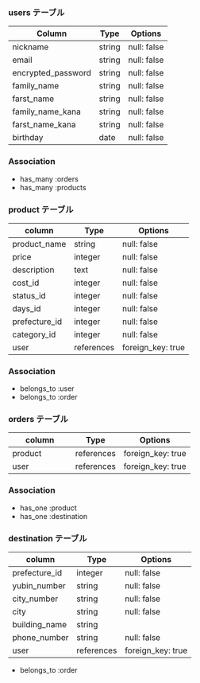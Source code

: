 ###   users テーブル

| Column                              | Type       | Options           |
|-------------------------------------|------------|-------------------|
| nickname                            | string     | null: false       |
| email                               | string     | null: false       |
| encrypted_password                  | string     | null: false       |
| family_name                         | string     | null: false       |
| farst_name                          | string     | null: false       |
| family_name_kana                    | string     | null: false       |
| farst_name_kana                     | string     | null: false       |
| birthday                            | date       | null: false       |

### Association

* has_many :orders
* has_many :products

### product  テーブル


| column                              | Type       | Options           |
|-------------------------------------|------------|-------------------|
| product_name                        | string     | null: false       |
| price                               | integer    | null: false       |
| description                         | text       | null: false       |
| cost_id                             | integer    | null: false       |
| status_id                           | integer    | null: false       |
| days_id                             | integer    | null: false       |
| prefecture_id                       | integer    | null: false       |
| category_id                         | integer    | null: false       |
| user                                | references | foreign_key: true |

### Association

- belongs_to :user
- belongs_to :order

###   orders テーブル

| column                              | Type       | Options           |
|-------------------------------------|------------|-------------------|
| product                     　　　   | references | foreign_key: true |
| user                                | references | foreign_key: true |

### Association


- has_one :product
- has_one :destination


###  destination  テーブル


| column                              | Type       | Options           |
|-------------------------------------|------------|-------------------|
| prefecture_id                       | integer    | null: false       |
| yubin_number                        | string     | null: false       |
| city_number                         | string     | null: false       |
| city                                | string     | null: false       |
| building_name                       | string     |                   |
| phone_number                        | string     | null: false       |
| user                                | references | foreign_key: true |

- belongs_to :order




